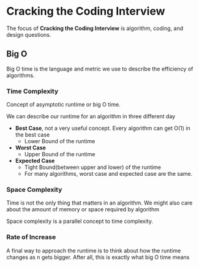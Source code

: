 # Cracking the Coding Interview

The focus of <b>Cracking the Coding Interview</b> is algorithm, coding, and design questions.

## Big O
Big O time is the language and metric we use to describe the efficiency of algorithms.



### Time Complexity
Concept of asymptotic runtime or big O time.

We can describe our runtime for an algorithm in three different day

- <b>Best Case</b>, not a very useful concept. Every algorithm can get O(1) in the best case
	- Lower Bound of the runtime
- <b>Worst Case</b>
	- Upper Bound of the runtime
- <b>Expected Case</b>
	- Tight Bound(between upper and lower) of the runtime
	- For many algorithms, worst case and expected case are the same.

### Space Complexity
Time is not the only thing that matters in an algorithm. We might also care about the amount of memory or space required by algorithm

Space complexity is a parallel concept to time complexity.

### Rate of Increase
A final way to approach the runtime is to think about how the runtime changes as n gets bigger. After all, this is exactly what big O time means